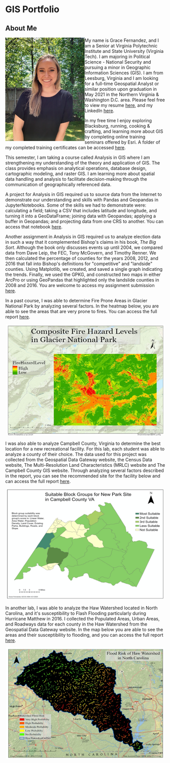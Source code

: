 # GIS Portfolio
## About Me
<img align = "left" img width = "250" height = "325" src ="https://github.com/fernandezgk/GISPortfolio/blob/main/miscellaneous/LinkedInPic.JPG">
</img>

My name is Grace Fernandez, and I am a Senior at Virginia Polytechnic Institute and State University (Virginia Tech). I am majoring in Political Science - National Security and pursuing a minor in Geographic Information Sciences (GIS). I am from Leesburg, Virginia and I am looking for a full-time Geospatial Analyst or similar position upon graduation in May 2021 in the Northern Virginia & Washington D.C. area. Please feel free to view my resume [here](https://github.com/fernandezgk/GISPortfolio/blob/main/miscellaneous/Fernandez_ResumeLI.pdf), and my LinkedIn [here](https://www.linkedin.com/in/grace-fernandez-956968184).

In my free time I enjoy exploring Blacksburg, running, cooking & crafting, and learning more about GIS by completing online training seminars offered by Esri. A folder of my completed training certificates can be accessed [here](https://github.com/fernandezgk/GISPortfolio/tree/main/Esri_Training).

This semester, I am taking a course called Analysis in GIS where I am strengthening my understanding of the theory and application of GIS. The class provides emphasis on analytical operations, database design, cartographic modeling, and raster GIS. I am learning more about spatial data handling and analysis to facilitate decision-making through the communication of geographically referenced data. 

A project for Analysis in GIS required us to source data from the Internet to demonstrate our understanding and skills with Pandas and Geopandas in JupyterNotebooks. Some of the skills we had to demonstrate were: calculating a field; taking a CSV that includes latitude and longitude, and turning it into a GeoDataFrame; joining data with Geopandas; applying a buffer in Geopandas; and projecting data from one CRS to another. You can access that notebook [here](https://github.com/fernandezgk/GISPortfolio/blob/main/AnalysisGIS_Notebooks/FernandezNotebook5.ipynb). 

Another assignment in Analysis in GIS required us to analyze election data in such a way that it complemented Bishop's claims in his book, <i>The Big Sort</i>. Although the book only discusses events up until 2004, we compared data from Dave Leip, the FEC, Tony McGovern, and Timothy Renner. We then calculated the percentage of counties for the years 2008, 2012, and 2016 that fall into Bishop's definitions for "competitive" and "landside" counties. Using Matplotlib, we created, and saved a single graph indicating the trends. Finally, we used the GPKG, and constructed two maps in either ArcPro or using GeoPandas that highlighted only the landslide counties in 2008 and 2016. You are welcome to access my assignment submission [here](https://github.com/fernandezgk/GISPortfolio/blob/main/AnalysisGIS_Notebooks/FernandezAssignment1.pdf).

 In a past course, I was able to determine Fire Prone Areas in Glacier National Park by analyzing several factors. In the heatmap below, you are able to see the areas that are very prone to fires. You can access the full report [here](https://github.com/fernandezgk/GISPortfolio/tree/main/FireProneAreas_GlacierNationalPark). 
<p align = "center">
<img width = "500" height = "350" src ="https://github.com/fernandezgk/GISPortfolio/blob/main/FireProneAreas_GlacierNationalPark/CompositeFireProne.png">
</p>

I was also able to analyze Campbell County, Virginia to determine the best location for a new recreational facility. For this lab, each student was able to analyze a county of their choice. The data used for this project was collected from the Geospatial Data Gateway website, the  Census Data website, The Multi-Resolution Land Characteristics (MRLC) website and The Campbell County GIS website. Through analyzing several factors described in the report, you can see the recommended site for the facility below and can access the full report [here](https://github.com/fernandezgk/GISPortfolio/tree/main/CampbellCounty_NewRecreationalFacility).
<p align = "center">
<img width = "500" height = "350" src ="https://github.com/fernandezgk/GISPortfolio/blob/main/CampbellCounty_NewRecreationalFacility/SuitableBlockGroups.png">
</p>


In another lab, I was able to analyze the Haw Watershed located in North Carolina, and it's susceptibility to Flash Flooding particularly during Hurricane Matthew in 2016. I collected the Populated Areas, Urban Areas, and Roadways data for each county in the Haw Watershed from the Geospatial Data Gateway website. In the map below you are able to see the areas and their susceptibility to flooding, and you can access the full report [here](https://github.com/fernandezgk/GISPortfolio/tree/main/HawWatershed_FlashFloodingAreas). 

<p align = "center">
<img width = "500" height = "350" src ="https://github.com/fernandezgk/GISPortfolio/blob/main/HawWatershed_FlashFloodingAreas/FloodRisk.png">
</p> 
